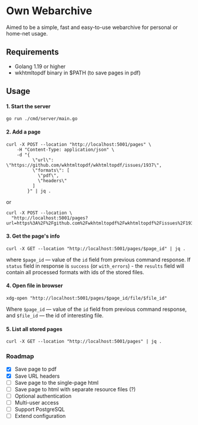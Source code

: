 # Own Webarchive

Aimed to be a simple, fast and easy-to-use webarchive for personal or home-net usage.

## Requirements 

* Golang 1.19 or higher
* wkhtmltopdf binary in $PATH (to save pages in pdf)

## Usage

#### 1. Start the server

```shell
go run ./cmd/server/main.go
```

#### 2. Add a page

```shell
curl -X POST --location "http://localhost:5001/pages" \
    -H "Content-Type: application/json" \
    -d "{
          \"url\": \"https://github.com/wkhtmltopdf/wkhtmltopdf/issues/1937\",
          \"formats\": [
            \"pdf\",
            \"headers\"
          ]
        }" | jq .
```

or

```shell
curl -X POST --location \
  "http://localhost:5001/pages?url=https%3A%2F%2Fgithub.com%2Fwkhtmltopdf%2Fwkhtmltopdf%2Fissues%2F1937&formats=pdf%2Cheaders&description=Foo+Bar"
```

#### 3. Get the page's info

```shell
curl -X GET --location "http://localhost:5001/pages/$page_id" | jq .
```
where `$page_id` — value of the `id` field from previous command response.
If `status` field in response is `success` (or `with_errors`) - the `results` field
will contain all processed formats with ids of the stored files.

#### 4. Open file in browser

```shell
xdg-open "http://localhost:5001/pages/$page_id/file/$file_id"
```
Where  `$page_id` — value of the `id` field from previous command response, and
`$file_id` — the id of interesting file.

#### 5. List all stored pages

```shell
curl -X GET --location "http://localhost:5001/pages" | jq .
```

### Roadmap

- [x] Save page to pdf 
- [x] Save URL headers
- [ ] Save page to the single-page html
- [ ] Save page to html with separate resource files (?)
- [ ] Optional authentication
- [ ] Multi-user access
- [ ] Support PostgreSQL
- [ ] Extend configuration
